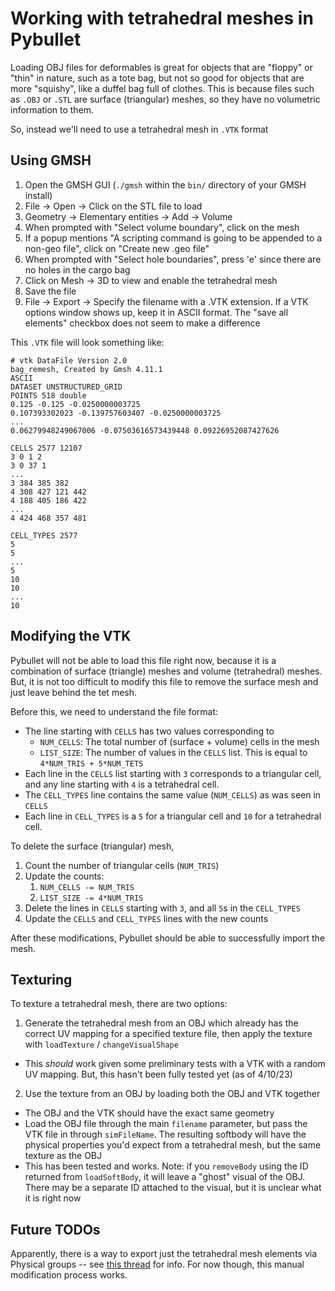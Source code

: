 # Working with tetrahedral meshes in Pybullet

Loading OBJ files for deformables is great for objects that are "floppy" or "thin" in nature, such as a tote bag, but not so good for objects that are more "squishy", like a duffel bag full of clothes. This is because files such as `.OBJ` or `.STL` are surface (triangular) meshes, so they have no volumetric information to them. 

So, instead we'll need to use a tetrahedral mesh in `.VTK` format

## Using GMSH

1. Open the GMSH GUI (`./gmsh` within the `bin/` directory of your GMSH install)
2. File -> Open -> Click on the STL file to load
3. Geometry -> Elementary entities -> Add -> Volume
4. When prompted with "Select volume boundary", click on the mesh
5. If a popup mentions "A scripting command is going to be appended to a non-geo file", click on "Create new .geo file"
6. When prompted with "Select hole boundaries", press 'e' since there are no holes in the cargo bag
7. Click on Mesh -> 3D to view and enable the tetrahedral mesh
8. Save the file
9. File -> Export -> Specify the filename with a .VTK extension. If a VTK options window shows up, keep it in ASCII format. The "save all elements" checkbox does not seem to make a difference

This `.VTK` file will look something like:
```
# vtk DataFile Version 2.0
bag_remesh, Created by Gmsh 4.11.1 
ASCII
DATASET UNSTRUCTURED_GRID
POINTS 518 double
0.125 -0.125 -0.0250000003725
0.107393302023 -0.139757603407 -0.0250000003725
...
0.06279948249067006 -0.07503616573439448 0.09226952087427626

CELLS 2577 12107
3 0 1 2
3 0 37 1
... 
3 384 385 382
4 308 427 121 442
4 188 405 186 422
...
4 424 468 357 481

CELL_TYPES 2577
5
5
...
5
10
10
...
10
```

## Modifying the VTK

Pybullet will not be able to load this file right now, because it is a combination of surface (triangle) meshes and volume (tetrahedral) meshes. But, it is not too difficult to modify this file to remove the surface mesh and just leave behind the tet mesh. 

Before this, we need to understand the file format:
- The line starting with `CELLS` has two values corresponding to
  - `NUM_CELLS`: The total number of (surface + volume) cells in the mesh
  - `LIST_SIZE`: The number of values in the `CELLS` list. This is equal to `4*NUM_TRIS + 5*NUM_TETS`
- Each line in the `CELLS` list starting with `3` corresponds to a triangular cell, and any line starting with `4` is a tetrahedral cell.
- The `CELL_TYPES` line contains the same value (`NUM_CELLS`) as was seen in `CELLS`
- Each line in `CELL_TYPES` is a `5` for a triangular cell and `10` for a tetrahedral cell.


To delete the surface (triangular) mesh, 
1. Count the number of triangular cells (`NUM_TRIS`)
2. Update the counts:
   1. `NUM_CELLS -= NUM_TRIS`
   2. `LIST_SIZE -= 4*NUM_TRIS`
3. Delete the lines in `CELLS` starting with `3`, and all `5`s in the `CELL_TYPES`
4. Update the `CELLS` and `CELL_TYPES` lines with the new counts

After these modifications, Pybullet should be able to successfully import the mesh.

## Texturing

To texture a tetrahedral mesh, there are two options:
1. Generate the tetrahedral mesh from an OBJ which already has the correct UV mapping for a specified texture file, then apply the texture with `loadTexture` / `changeVisualShape`
  -  This *should* work given some preliminary tests with a VTK with a random UV mapping. But, this hasn't been fully tested yet (as of 4/10/23)
2. Use the texture from an OBJ by loading both the OBJ and VTK together
  -  The OBJ and the VTK should have the exact same geometry
  -  Load the OBJ file through the main `filename` parameter, but pass the VTK file in through `simFileName`. The resulting softbody will have the physical properties you'd expect from a tetrahedral mesh, but the same texture as the OBJ
  -  This has been tested and works. Note: if you `removeBody` using the ID returned from `loadSoftBody`, it will leave a "ghost" visual of the OBJ. There may be a separate ID attached to the visual, but it is unclear what it is right now

## Future TODOs
Apparently, there is a way to export just the tetrahedral mesh elements via Physical groups -- see [this thread](http://onelab.info/pipermail/gmsh/2012/007253.html) for info. For now though, this manual modification process works.
